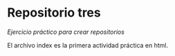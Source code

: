 # Repositorio tres

*Ejercicio práctico para crear repositorios*

El archivo index es la primera actividad práctica en html.


 

